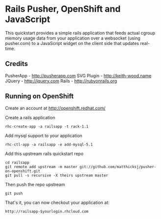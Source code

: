 Rails Pusher, OpenShift and JavaScript
=========================

This quickstart provides a simple rails application that
feeds actual cgroup memory usage data from your application
over a websocket (using pusher.com) to a JavaScript widget
on the client side that updates real-time.

Credits
--------------------
PusherApp - http://pusherapp.com
SVG Plugin - http://keith-wood.name
JQuery - http://jquery.com
Rails - http://rubyonrails.org

Running on OpenShift
--------------------

Create an account at http://openshift.redhat.com/

Create a rails application

    rhc-create-app -a railsapp -t rack-1.1

Add mysql support to your application
    
    rhc-ctl-app -a railsapp -e add-mysql-5.1

Add this upstream rails quickstart repo

    cd railsapp
    git remote add upstream -m master git://github.com/matthicksj/pusher-on-openshift.git
    git pull -s recursive -X theirs upstream master

Then push the repo upstream

    git push

That's it, you can now checkout your application at:

    http://railsapp-$yourlogin.rhcloud.com
